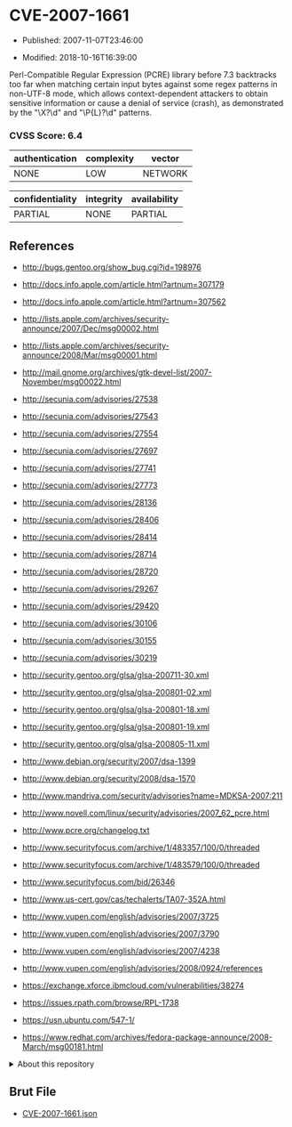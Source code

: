 # CVE-2007-1661

- Published: 2007-11-07T23:46:00

- Modified: 2018-10-16T16:39:00

Perl-Compatible Regular Expression (PCRE) library before 7.3 backtracks too far when matching certain input bytes against some regex patterns in non-UTF-8 mode, which allows context-dependent attackers to obtain sensitive information or cause a denial of service (crash), as demonstrated by the "\X?\d" and "\P{L}?\d" patterns.

### CVSS Score: **6.4**

| authentication | complexity | vector |
| --- | --- | --- |
| NONE | LOW | NETWORK |

| confidentiality | integrity | availability |
| --- | --- | --- |
| PARTIAL | NONE | PARTIAL |

## References

* http://bugs.gentoo.org/show_bug.cgi?id=198976

* http://docs.info.apple.com/article.html?artnum=307179

* http://docs.info.apple.com/article.html?artnum=307562

* http://lists.apple.com/archives/security-announce/2007/Dec/msg00002.html

* http://lists.apple.com/archives/security-announce/2008/Mar/msg00001.html

* http://mail.gnome.org/archives/gtk-devel-list/2007-November/msg00022.html

* http://secunia.com/advisories/27538

* http://secunia.com/advisories/27543

* http://secunia.com/advisories/27554

* http://secunia.com/advisories/27697

* http://secunia.com/advisories/27741

* http://secunia.com/advisories/27773

* http://secunia.com/advisories/28136

* http://secunia.com/advisories/28406

* http://secunia.com/advisories/28414

* http://secunia.com/advisories/28714

* http://secunia.com/advisories/28720

* http://secunia.com/advisories/29267

* http://secunia.com/advisories/29420

* http://secunia.com/advisories/30106

* http://secunia.com/advisories/30155

* http://secunia.com/advisories/30219

* http://security.gentoo.org/glsa/glsa-200711-30.xml

* http://security.gentoo.org/glsa/glsa-200801-02.xml

* http://security.gentoo.org/glsa/glsa-200801-18.xml

* http://security.gentoo.org/glsa/glsa-200801-19.xml

* http://security.gentoo.org/glsa/glsa-200805-11.xml

* http://www.debian.org/security/2007/dsa-1399

* http://www.debian.org/security/2008/dsa-1570

* http://www.mandriva.com/security/advisories?name=MDKSA-2007:211

* http://www.novell.com/linux/security/advisories/2007_62_pcre.html

* http://www.pcre.org/changelog.txt

* http://www.securityfocus.com/archive/1/483357/100/0/threaded

* http://www.securityfocus.com/archive/1/483579/100/0/threaded

* http://www.securityfocus.com/bid/26346

* http://www.us-cert.gov/cas/techalerts/TA07-352A.html

* http://www.vupen.com/english/advisories/2007/3725

* http://www.vupen.com/english/advisories/2007/3790

* http://www.vupen.com/english/advisories/2007/4238

* http://www.vupen.com/english/advisories/2008/0924/references

* https://exchange.xforce.ibmcloud.com/vulnerabilities/38274

* https://issues.rpath.com/browse/RPL-1738

* https://usn.ubuntu.com/547-1/

* https://www.redhat.com/archives/fedora-package-announce/2008-March/msg00181.html

<details>
<summary>About this repository</summary> 

  This repository is part of the project [Live Hack CVE](https://github.com/Live-Hack-CVE). Main website can be found [www.live-hack.org](https://www.live-hack.org) 
  
  Made by [Sn0wAlice](https://github.com/Sn0wAlice) for the people that care about security and need to have a feed of the latest CVEs. Hope you enjoy it, don't forget to star the repo and follow me on [Twitter](https://twitter.com/Sn0wAlice) and [Github](https://github.com/Sn0wAlice). And that is my [personnal website](https://www.alice-snow.me/)

  - [Home Page](https://github.com/Live-Hack-CVE)
  - [Framework](https://github.com/Live-Hack-CVE/cve-framework)
  - [CVE database](https://github.com/Live-Hack-CVE/full_database)
  - [Changelog](https://github.com/Live-Hack-CVE/Changelog)
</details>

## Brut File

* [CVE-2007-1661.json](https://raw.githubusercontent.com/Live-Hack-CVE/full_database/main/cves/2007/CVE-2007-1661.json)

